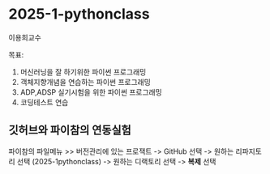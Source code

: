 # 2025-1-pythonclass
이용희교수

목표: 

1. 머신러닝을 잘 하기위한 파이썬 프로그래밍
2. 객체지향개념을 연습하는 파이썬 프로그래밍
3. ADP,ADSP 실기시험을 위한 파이썬 프로그래밍
4. 코딩테스트 연습

## 깃허브와 파이참의 연동실험
파이참의 파일메뉴 >> 버전관리에 있는 프로잭트 -> GitHub 선택
-> 원하는 리파지토리 선택 (2025-1pythonclass) -> 원하는 디랙토리 선택
-> **복제** 선택 